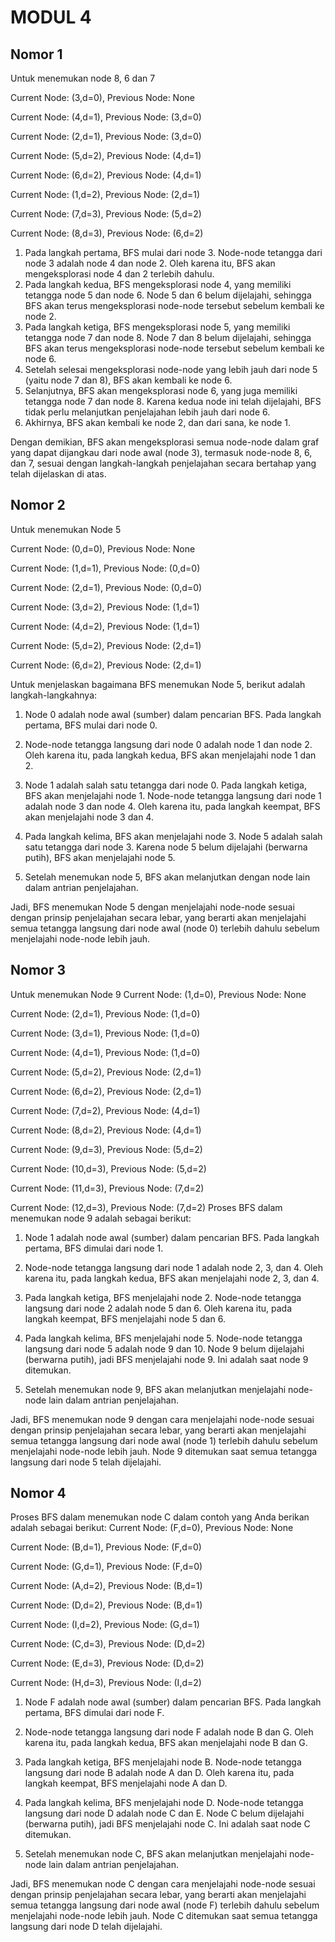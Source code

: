# MODUL 4
## Nomor 1
Untuk menemukan node 8, 6 dan 7

Current Node: (3,d=0), Previous Node: None

Current Node: (4,d=1), Previous Node: (3,d=0)

Current Node: (2,d=1), Previous Node: (3,d=0)

Current Node: (5,d=2), Previous Node: (4,d=1)

Current Node: (6,d=2), Previous Node: (4,d=1)

Current Node: (1,d=2), Previous Node: (2,d=1)

Current Node: (7,d=3), Previous Node: (5,d=2)

Current Node: (8,d=3), Previous Node: (6,d=2)

1. Pada langkah pertama, BFS mulai dari node 3. Node-node tetangga dari node 3 adalah node 4 dan node 2. Oleh karena itu, BFS akan mengeksplorasi node 4 dan 2 terlebih dahulu.
2. Pada langkah kedua, BFS mengeksplorasi node 4, yang memiliki tetangga node 5 dan node 6. Node 5 dan 6 belum dijelajahi, sehingga BFS akan terus mengeksplorasi node-node tersebut sebelum kembali ke node 2.
3. Pada langkah ketiga, BFS mengeksplorasi node 5, yang memiliki tetangga node 7 dan node 8. Node 7 dan 8 belum dijelajahi, sehingga BFS akan terus mengeksplorasi node-node tersebut sebelum kembali ke node 6.
4. Setelah selesai mengeksplorasi node-node yang lebih jauh dari node 5 (yaitu node 7 dan 8), BFS akan kembali ke node 6.
5. Selanjutnya, BFS akan mengeksplorasi node 6, yang juga memiliki tetangga node 7 dan node 8. Karena kedua node ini telah dijelajahi, BFS tidak perlu melanjutkan penjelajahan lebih jauh dari node 6.
6. Akhirnya, BFS akan kembali ke node 2, dan dari sana, ke node 1.

Dengan demikian, BFS akan mengeksplorasi semua node-node dalam graf yang dapat dijangkau dari node awal (node 3), termasuk node-node 8, 6, dan 7, sesuai dengan langkah-langkah penjelajahan secara bertahap yang telah dijelaskan di atas.

## Nomor 2
Untuk menemukan Node 5

Current Node: (0,d=0), Previous Node: None

Current Node: (1,d=1), Previous Node: (0,d=0)

Current Node: (2,d=1), Previous Node: (0,d=0)

Current Node: (3,d=2), Previous Node: (1,d=1)

Current Node: (4,d=2), Previous Node: (1,d=1)

Current Node: (5,d=2), Previous Node: (2,d=1)

Current Node: (6,d=2), Previous Node: (2,d=1)

Untuk menjelaskan bagaimana BFS menemukan Node 5, berikut adalah langkah-langkahnya:

1. Node 0 adalah node awal (sumber) dalam pencarian BFS. Pada langkah pertama, BFS mulai dari node 0.

2. Node-node tetangga langsung dari node 0 adalah node 1 dan node 2. Oleh karena itu, pada langkah kedua, BFS akan menjelajahi node 1 dan 2.

3. Node 1 adalah salah satu tetangga dari node 0. Pada langkah ketiga, BFS akan menjelajahi node 1. Node-node tetangga langsung dari node 1 adalah node 3 dan node 4. Oleh karena itu, pada langkah keempat, BFS akan menjelajahi node 3 dan 4.

4. Pada langkah kelima, BFS akan menjelajahi node 3. Node 5 adalah salah satu tetangga dari node 3. Karena node 5 belum dijelajahi (berwarna putih), BFS akan menjelajahi node 5.

5. Setelah menemukan node 5, BFS akan melanjutkan dengan node lain dalam antrian penjelajahan.

Jadi, BFS menemukan Node 5 dengan menjelajahi node-node sesuai dengan prinsip penjelajahan secara lebar, yang berarti akan menjelajahi semua tetangga langsung dari node awal (node 0) terlebih dahulu sebelum menjelajahi node-node lebih jauh.

## Nomor 3
Untuk menemukan Node 9
Current Node: (1,d=0), Previous Node: None

Current Node: (2,d=1), Previous Node: (1,d=0)

Current Node: (3,d=1), Previous Node: (1,d=0)

Current Node: (4,d=1), Previous Node: (1,d=0)

Current Node: (5,d=2), Previous Node: (2,d=1)

Current Node: (6,d=2), Previous Node: (2,d=1)

Current Node: (7,d=2), Previous Node: (4,d=1)

Current Node: (8,d=2), Previous Node: (4,d=1)

Current Node: (9,d=3), Previous Node: (5,d=2)

Current Node: (10,d=3), Previous Node: (5,d=2)

Current Node: (11,d=3), Previous Node: (7,d=2)

Current Node: (12,d=3), Previous Node: (7,d=2)
Proses BFS dalam menemukan node 9 adalah sebagai berikut:

1. Node 1 adalah node awal (sumber) dalam pencarian BFS. Pada langkah pertama, BFS dimulai dari node 1.

2. Node-node tetangga langsung dari node 1 adalah node 2, 3, dan 4. Oleh karena itu, pada langkah kedua, BFS akan menjelajahi node 2, 3, dan 4.

3. Pada langkah ketiga, BFS menjelajahi node 2. Node-node tetangga langsung dari node 2 adalah node 5 dan 6. Oleh karena itu, pada langkah keempat, BFS menjelajahi node 5 dan 6.

4. Pada langkah kelima, BFS menjelajahi node 5. Node-node tetangga langsung dari node 5 adalah node 9 dan 10. Node 9 belum dijelajahi (berwarna putih), jadi BFS menjelajahi node 9. Ini adalah saat node 9 ditemukan.

5. Setelah menemukan node 9, BFS akan melanjutkan menjelajahi node-node lain dalam antrian penjelajahan.

Jadi, BFS menemukan node 9 dengan cara menjelajahi node-node sesuai dengan prinsip penjelajahan secara lebar, yang berarti akan menjelajahi semua tetangga langsung dari node awal (node 1) terlebih dahulu sebelum menjelajahi node-node lebih jauh. Node 9 ditemukan saat semua tetangga langsung dari node 5 telah dijelajahi.

## Nomor 4
Proses BFS dalam menemukan node C dalam contoh yang Anda berikan adalah sebagai berikut:
Current Node: (F,d=0), Previous Node: None

Current Node: (B,d=1), Previous Node: (F,d=0)

Current Node: (G,d=1), Previous Node: (F,d=0)

Current Node: (A,d=2), Previous Node: (B,d=1)

Current Node: (D,d=2), Previous Node: (B,d=1)

Current Node: (I,d=2), Previous Node: (G,d=1)

Current Node: (C,d=3), Previous Node: (D,d=2)

Current Node: (E,d=3), Previous Node: (D,d=2)

Current Node: (H,d=3), Previous Node: (I,d=2)

1. Node F adalah node awal (sumber) dalam pencarian BFS. Pada langkah pertama, BFS dimulai dari node F.

2. Node-node tetangga langsung dari node F adalah node B dan G. Oleh karena itu, pada langkah kedua, BFS akan menjelajahi node B dan G.

3. Pada langkah ketiga, BFS menjelajahi node B. Node-node tetangga langsung dari node B adalah node A dan D. Oleh karena itu, pada langkah keempat, BFS menjelajahi node A dan D.

4. Pada langkah kelima, BFS menjelajahi node D. Node-node tetangga langsung dari node D adalah node C dan E. Node C belum dijelajahi (berwarna putih), jadi BFS menjelajahi node C. Ini adalah saat node C ditemukan.

5. Setelah menemukan node C, BFS akan melanjutkan menjelajahi node-node lain dalam antrian penjelajahan.

Jadi, BFS menemukan node C dengan cara menjelajahi node-node sesuai dengan prinsip penjelajahan secara lebar, yang berarti akan menjelajahi semua tetangga langsung dari node awal (node F) terlebih dahulu sebelum menjelajahi node-node lebih jauh. Node C ditemukan saat semua tetangga langsung dari node D telah dijelajahi.
